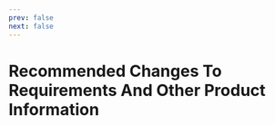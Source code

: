 ```yaml
---
prev: false
next: false
---
```


# Recommended Changes To Requirements And Other Product Information
